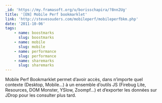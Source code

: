 ```yaml
---
_id: 'https://my.framasoft.org/u/borisschapira/?8nn2Ug'
title: '[EN] Mobile Perf bookmarklet'
link: 'http://stevesouders.com/mobileperf/mobileperfbkm.php'
date: '2011-10-06'
tags:
    - name: boostmarks
      slug: boostmarks
    - name: mobile
      slug: mobile
    - name: performance
      slug: performance
    - name: sharemarks
      slug: sharemarks
---
```


<div class="markdown"><p>Mobile Perf Bookmarklet permet d’avoir accès, dans n’importe quel contexte (Desktop, Mobile…) à un ensemble d’outils JS (Firebug Lite, Resources, DOM Monster, YSlow, Zoompf…) et d’exporter les données sur JDrop pour les consulter plus tard.
</p></div>
